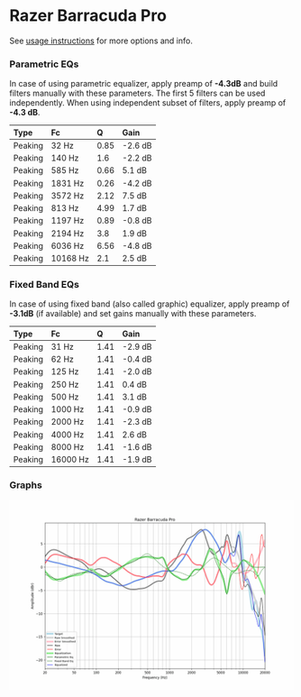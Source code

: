 # Razer Barracuda Pro
See [usage instructions](https://github.com/jaakkopasanen/AutoEq#usage) for more options and info.

### Parametric EQs
In case of using parametric equalizer, apply preamp of **-4.3dB** and build filters manually
with these parameters. The first 5 filters can be used independently.
When using independent subset of filters, apply preamp of **-4.3 dB**.

| Type    | Fc       |    Q | Gain    |
|:--------|:---------|:-----|:--------|
| Peaking | 32 Hz    | 0.85 | -2.6 dB |
| Peaking | 140 Hz   | 1.6  | -2.2 dB |
| Peaking | 585 Hz   | 0.66 | 5.1 dB  |
| Peaking | 1831 Hz  | 0.26 | -4.2 dB |
| Peaking | 3572 Hz  | 2.12 | 7.5 dB  |
| Peaking | 813 Hz   | 4.99 | 1.7 dB  |
| Peaking | 1197 Hz  | 0.89 | -0.8 dB |
| Peaking | 2194 Hz  | 3.8  | 1.9 dB  |
| Peaking | 6036 Hz  | 6.56 | -4.8 dB |
| Peaking | 10168 Hz | 2.1  | 2.5 dB  |

### Fixed Band EQs
In case of using fixed band (also called graphic) equalizer, apply preamp of **-3.1dB**
(if available) and set gains manually with these parameters.

| Type    | Fc       |    Q | Gain    |
|:--------|:---------|:-----|:--------|
| Peaking | 31 Hz    | 1.41 | -2.9 dB |
| Peaking | 62 Hz    | 1.41 | -0.4 dB |
| Peaking | 125 Hz   | 1.41 | -2.0 dB |
| Peaking | 250 Hz   | 1.41 | 0.4 dB  |
| Peaking | 500 Hz   | 1.41 | 3.1 dB  |
| Peaking | 1000 Hz  | 1.41 | -0.9 dB |
| Peaking | 2000 Hz  | 1.41 | -2.3 dB |
| Peaking | 4000 Hz  | 1.41 | 2.6 dB  |
| Peaking | 8000 Hz  | 1.41 | -1.6 dB |
| Peaking | 16000 Hz | 1.41 | -1.9 dB |

### Graphs
![](./Razer%20Barracuda%20Pro.png)